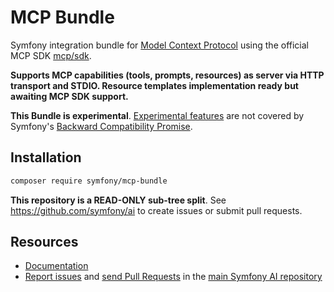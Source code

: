 # MCP Bundle

Symfony integration bundle for [Model Context Protocol](https://modelcontextprotocol.io/) using the official
MCP SDK [mcp/sdk](https://github.com/modelcontextprotocol/php-sdk).

**Supports MCP capabilities (tools, prompts, resources) as server via HTTP transport and STDIO. Resource templates implementation ready but awaiting MCP SDK support.**

**This Bundle is experimental**.
[Experimental features](https://symfony.com/doc/current/contributing/code/experimental.html)
are not covered by Symfony's
[Backward Compatibility Promise](https://symfony.com/doc/current/contributing/code/bc.html).

## Installation

```bash
composer require symfony/mcp-bundle
```

**This repository is a READ-ONLY sub-tree split**. See
https://github.com/symfony/ai to create issues or submit pull requests.

## Resources

- [Documentation](../../docs/index.rst)
- [Report issues](https://github.com/symfony/ai/issues) and
  [send Pull Requests](https://github.com/symfony/ai/pulls)
  in the [main Symfony AI repository](https://github.com/symfony/ai)
